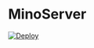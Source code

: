 MinoServer
==========

<a href="https://heroku.com/deploy?template=https://bestan:09915eb57c27b7417bc43e2735ab93890c76e4c9@github.com/MarcusLongmuir/MinoServer.git">
  <img src="https://www.herokucdn.com/deploy/button.png" alt="Deploy">
</a>